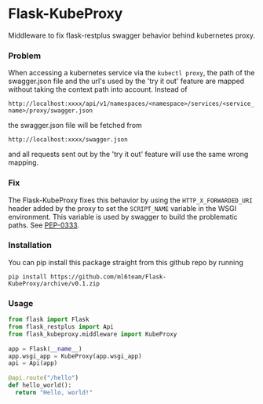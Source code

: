 # Flask-KubeProxy

Middleware to fix flask-restplus swagger behavior behind kubernetes proxy.

### Problem

When accessing a kubernetes service via the `kubectl proxy`, the path of the
 swagger.json file and the url's used by the 'try it out' feature are mapped
  without taking the context path into account.
Instead of 

`http://localhost:xxxx/api/v1/namespaces/<namespace>/services/<service_name>/proxy/swagger.json`

the swagger.json file will be fetched from

`http://localhost:xxxx/swagger.json`

and all requests sent out by the 'try it out' feature will use the 
same wrong mapping.

### Fix

The Flask-KubeProxy fixes this behavior by using the 
`HTTP_X_FORWARDED_URI` header added by the proxy to set the `SCRIPT_NAME` 
variable in the WSGI environment. This variable is used by swagger to 
build the problematic paths. See [PEP-0333](https://www.python.org/dev/peps/pep-0333/#environ-variables).


### Installation

You can pip install this package straight from this github repo by running

`pip install https://github.com/ml6team/Flask-KubeProxy/archive/v0.1.zip`

### Usage

```python
from flask import Flask
from flask_restplus import Api
from flask_kubeproxy.middleware import KubeProxy
 
app = Flask(__name__)
app.wsgi_app = KubeProxy(app.wsgi_app)
api = Api(app)
 
@api.route("/hello")
def hello_world():
  return "Hello, world!"
  ```
